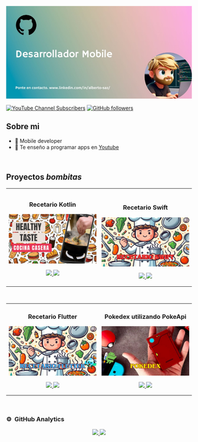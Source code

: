 
<img src="https://raw.githubusercontent.com/4lbertoS4z/imagenes-para-proyectos/main/logo2.png">

[![YouTube Channel Subscribers](https://img.shields.io/youtube/channel/subscribers/UCxGawUaNd2J4BCNJTt3AGvQ?style=social)](https://www.youtube.com/channel/UCxGawUaNd2J4BCNJTt3AGvQ)
[![GitHub followers](https://img.shields.io/github/followers/4lbertoS4z?style=social)](https://github.com/4lbertoS4z)

## Sobre mi

- 📲 Mobile developer
- 🎥 Te enseño a programar apps en [Youtube](https://www.youtube.com/channel/UCxGawUaNd2J4BCNJTt3AGvQ)
<br>

## Proyectos *bombitas*
<table>
<tr>
<td width="50%">
<h3 align="center">Recetario Kotlin</h3>
<div align="center">
<a href="https://github.com/4lbertoS4z/hyh_proyecto_final_android" target="_blank"><img src="https://raw.githubusercontent.com/4lbertoS4z/imagenes-para-proyectos/main/recetario%20kotlin.png" width="400" alt="Recetario API Kotlin"></a>
<p>
<a href="https://github.com/4lbertoS4z/hyh_proyecto_final_android" target="_blank">
<img src="https://img.shields.io/badge/CÓDIGO-ff9?style=for-the-badge&logo=github&logoColor=black">
</a>
<a href="https://youtu.be/dc4iy4jIjZs" target="_blank">
<img src="https://img.shields.io/badge/-Youtube-green?style=for-the-badge&color=fbfc40">
</a>
</p>
</div>
                                                                                      
</td>

<td width="50%">
               <br>
<h3 align="center">Recetario Swift</h3>
<div align="center">                                       
<a href="https://github.com/4lbertoS4z/HealthyTaste-ProyectoFinal-SwiftUI" target="_blank"><img src="https://raw.githubusercontent.com/4lbertoS4z/imagenes-para-proyectos/main/Recetario%20Swift.png" width="400" alt="Recetario API SwiftUi"></a>
<br>
<p>
<a href="https://github.com/4lbertoS4z/HealthyTaste-ProyectoFinal-SwiftUI" target="_blank">
<img src="https://img.shields.io/badge/C%C3%93DIGO-80ffaa?style=for-the-badge&logo=github&logoColor=black">
</a>
<a href="https://youtu.be/3TiBAIRgYyc" target="_blank">
<img src="https://img.shields.io/badge/-Youtube-green?style=for-the-badge&color=3fFD7f">
</a>
</p>
</div>                                                             
</table>                                                                                 
</div>
<br>

<table>
<tr>
<td width="50%">
<h3 align="center">Recetario Flutter</h3>
<div align="center">
<a href="https://github.com/4lbertoS4z/HealthyTaste-ProyectoFinal-Flutter" target="_blank"><img src="https://raw.githubusercontent.com/4lbertoS4z/imagenes-para-proyectos/main/Recetario%20Flutter.png" width="400" alt="Recetari API Flutter"></a>
<p>
<a href="https://github.com/4lbertoS4z/HealthyTaste-ProyectoFinal-Flutter" target="_blank">
<img src="https://img.shields.io/badge/CÓDIGO-ff9?style=for-the-badge&logo=github&logoColor=black">
</a>
<a href="https://youtu.be/XC2COnWGTQE" target="_blank">
<img src="https://img.shields.io/badge/-Youtube-green?style=for-the-badge&color=fbfc40">
</a>
</p>
</div>
                                                                                      
</td>       

<td width="50%">
<h3 align="center">Pokedex utilizando PokeApi</h3>
<div align="center">
<a href="https://github.com/4lbertoS4z/Pokedex-MVVM-PokeAPI" target="_blank"><img src="https://raw.githubusercontent.com/4lbertoS4z/imagenes-para-proyectos/main/pokeapi.png" width="400" alt="PokeApi"></a>
<p>
<a href="https://github.com/4lbertoS4z/Pokedex-MVVM-PokeAPI" target="_blank">
<img src="https://img.shields.io/badge/C%C3%93DIGO-cfaae0?style=for-the-badge&logo=github&logoColor=black">
</a>
<a href="https://youtu.be/oKuqqM5oolk" target="_blank">
<img src="https://img.shields.io/badge/-Youtube-green?style=for-the-badge&color=ff00f4">
</a>
</p>
</div>                                                                                 
</td>  
</table>                                                                                 
</div>
<br>

### ⚙️ &nbsp;GitHub Analytics

<p align="center">
<a href="https://github.com/4lbertoS4z">
  <img height="180em" src="https://github-readme-stats-eight-theta.vercel.app/api?username=4lbertoS4z&show_icons=true&theme=algolia&include_all_commits=true&count_private=true"/>
  <img height="180em" src="https://github-readme-stats-eight-theta.vercel.app/api/top-langs/?username=4lbertoS4z&layout=compact&langs_count=8&theme=algolia"/>
</a>
</p>
